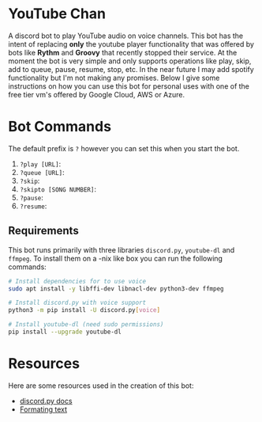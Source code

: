 # YouTube Chan
A discord bot to play YouTube audio on voice channels. This bot has the intent of replacing **only** the youtube player functionality
that was offered by bots like **Rythm** and **Groovy** that recently stopped their service. At the moment the bot is very simple and only 
supports operations like play, skip, add to queue, pause, resume, stop, etc. In the near future I may add spotify functionality but I'm not making any promises.
Below I give some instructions on how you can use this bot for personal uses with one of the free tier vm's offered by Google Cloud, AWS or Azure.

# Bot Commands
The default prefix is `?` however you can set this when you start the bot.

1. `?play [URL]`: 
2. `?queue [URL]`:
3. `?skip`:
4. `?skipto [SONG NUMBER]`:  
5. `?pause`: 
6. `?resume`: 


## Requirements
This bot runs primarily with three libraries `discord.py`, `youtube-dl` and `ffmpeg`. To install them on a -nix like box you can run the following commands:

```bash
# Install dependencies for to use voice
sudo apt install -y libffi-dev libnacl-dev python3-dev ffmpeg

# Install discord.py with voice support
python3 -m pip install -U discord.py[voice]

# Install youtube-dl (need sudo permissions)
pip install --upgrade youtube-dl
```

# Resources
Here are some resources used in the creation of this bot:

- [discord.py docs](https://discordpy.readthedocs.io/en/stable/index.html#)
- [Formating text](https://python.plainenglish.io/python-discord-bots-formatting-text-efca0c5dc64a)
